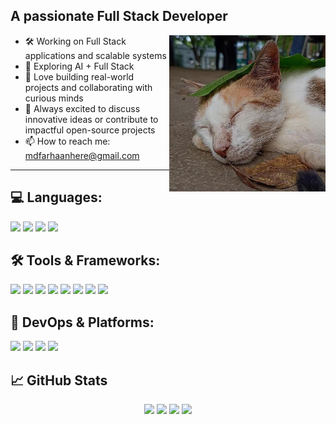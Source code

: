 ## A passionate Full Stack Developer

<img align="right" src="Developer.jpeg" alt="Fraan - the coder" width="250"/>

- 🛠️ Working on Full Stack applications and scalable systems
- 🤖 Exploring AI + Full Stack 
- 🤝 Love building real-world projects and collaborating with curious minds  
- 🚀 Always excited to discuss innovative ideas or contribute to impactful open-source projects  
- 📫 How to reach me: [mdfarhaanhere@gmail.com](mailto:mdfarhaanhere@gmail.com)


---

## 💻 Languages:
<p align="left">
  <img src="https://img.shields.io/badge/C++-00599C?style=for-the-badge&logo=cplusplus&logoColor=white"/>
  <img src="https://img.shields.io/badge/Java-ED8B00?style=for-the-badge&logo=java&logoColor=white"/>
  <img src="https://img.shields.io/badge/Python-3776AB?style=for-the-badge&logo=python&logoColor=white"/>
  <img src="https://img.shields.io/badge/JavaScript-F7DF1E?style=for-the-badge&logo=javascript&logoColor=black"/>
</p>

## 🛠️ Tools & Frameworks:
<p align="left">
  <img src="https://img.shields.io/badge/Node.js-339933?style=for-the-badge&logo=nodedotjs&logoColor=white"/>
  <img src="https://img.shields.io/badge/Express.js-000000?style=for-the-badge&logo=express&logoColor=white"/>
  <img src="https://img.shields.io/badge/React-61DAFB?style=for-the-badge&logo=react&logoColor=black"/>
  <img src="https://img.shields.io/badge/Sequelize-52B0E7?style=for-the-badge&logo=Sequelize&logoColor=white"/>
  <img src="https://img.shields.io/badge/MongoDB-47A248?style=for-the-badge&logo=mongodb&logoColor=white"/>
  <img src="https://img.shields.io/badge/MySQL-4479A1?style=for-the-badge&logo=mysql&logoColor=white"/>
  <img src="https://img.shields.io/badge/Flask-000000?style=for-the-badge&logo=flask&logoColor=white"/>
  <img src="https://img.shields.io/badge/PostgreSQL-316192?style=for-the-badge&logo=postgresql&logoColor=white"/>
  
</p>

## 🔧 DevOps & Platforms:
<p align="left">
  <img src="https://img.shields.io/badge/Amazon_AWS-FF9900?style=for-the-badge&logo=amazonaws&logoColor=white"/>
  <img src="https://img.shields.io/badge/Postman-FF6C37?style=for-the-badge&logo=postman&logoColor=white"/>
  <img src="https://img.shields.io/badge/Git-F05032?style=for-the-badge&logo=git&logoColor=white"/>
  <img src="https://img.shields.io/badge/GitHub-181717?style=for-the-badge&logo=github&logoColor=white"/>
</p>

## 📈 GitHub Stats

<p align="center">
  <img src="https://github-readme-stats.vercel.app/api?username=merciajeno&show_icons=true&theme=github_dark&hide_title=true" />
  <img src="https://github-readme-stats.vercel.app/api/top-langs/?username=merciajeno&layout=compact&theme=github_dark" />
  <img src="https://streak-stats.demolab.com/?user=merciajeno&theme=dark&hide_border=true" />
  <img src="https://github-readme-activity-graph.vercel.app/graph?username=merciajeno&bg_color=1e1e1e&color=9e4c98&line=5BC0BE&point=FFFFFF&area=true&hide_border=true" />
</p>

